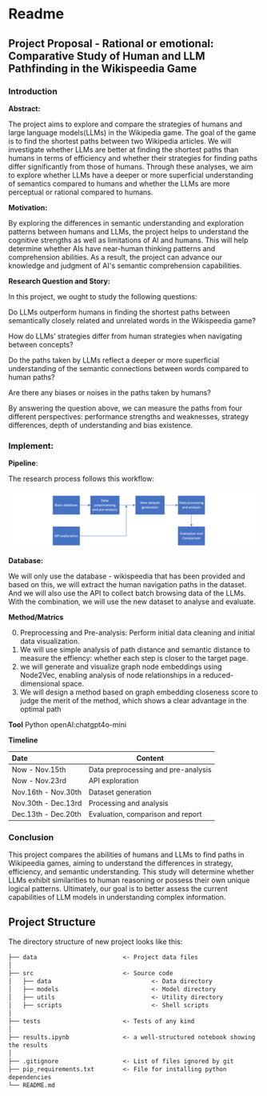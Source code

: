 # Readme

## Project Proposal - Rational or emotional: Comparative Study of Human and LLM Pathfinding in the Wikispeedia Game

### Introduction

**Abstract:**

The project aims to explore and compare the strategies of humans and large language models(LLMs) in the Wikipedia game. The goal of the game is to find the shortest paths between two Wikipedia articles. We will investigate whether LLMs are better at finding the shortest paths than humans in terms of efficiency and whether their strategies for finding paths differ significantly from those of humans. Through these analyses, we aim to explore whether LLMs have a deeper or more superficial understanding of semantics compared to humans and whether the LLMs are more perceptual or rational compared to humans.

**Motivation:**

By exploring the differences in semantic understanding and exploration patterns between humans and LLMs, the project helps to understand the cognitive strengths as well as limitations of AI and humans. This will help determine whether AIs have near-human thinking patterns and comprehension abilities. As a result, the project can advance our knowledge and judgment of AI's semantic comprehension capabilities.

**Research Question and Story:**

In this project, we ought to study the following questions:

Do LLMs outperform humans in finding the shortest paths between semantically closely related and unrelated words in the Wikispeedia game? 

How do LLMs’ strategies differ from human strategies when navigating between concepts? 

Do the paths taken by LLMs reflect a deeper or more superficial understanding of the semantic connections between words compared to human paths? 

Are there any biases or noises in the paths taken by humans?

By answering the question above, we can measure the paths from four different perspectives: performance strengths and weaknesses, strategy differences, depth of understanding and bias existence.

### Implement: 

**Pipeline**:

The research process follows this workflow:

![image-pipline](img/pipline.png)

**Database:**

We will only use the database - wikispeedia that has been provided and based on this, we will extract the human navigation paths in the dataset. And we will also use the API to collect batch browsing data of the LLMs. With the combination, we will use the new dataset to analyse and evaluate. 

**Method/Matrics**


0. Preprocessing and Pre-analysis: Perform initial data cleaning and initial data visualization.
1. We will use simple analysis of path distance and semantic distance to measure the effiency: whether each step is closer to the target page.
2. we will generate and visualize graph node embeddings using Node2Vec, enabling analysis of node relationships in a reduced-dimensional space.
3. We will design a method based on graph embedding closeness score to judge the merit of the method, which shows a clear advantage in the optimal path


**Tool**
Python
openAI:chatgpt4o-mini


**Timeline**

| Date                 | Content                             |
| :------------------- | ----------------------------------- |
| Now - Nov.15th       | Data preprocessing and pre-analysis |
| Now - Nov.23rd       | API exploration                     |
| Nov.16th - Nov.30th  | Dataset generation                  |
| Nov.30th -  Dec.13rd | Processing and analysis             |
| Dec.13th - Dec.20th  | Evaluation, comparison and report   |

### Conclusion

This project compares the abilities of humans and LLMs to find paths in Wikipeedia games, aiming to understand the differences in strategy, efficiency, and semantic understanding. This study will determine whether LLMs exhibit similarities to human reasoning or possess their own unique logical patterns. Ultimately, our goal is to better assess the current capabilities of LLM models in understanding complex information.

## Project Structure

The directory structure of new project looks like this:

```
├── data                        <- Project data files
│
├── src                         <- Source code
│   ├── data                            <- Data directory
│   ├── models                          <- Model directory
│   ├── utils                           <- Utility directory
│   ├── scripts                         <- Shell scripts
│
├── tests                       <- Tests of any kind
│
├── results.ipynb               <- a well-structured notebook showing the results
│
├── .gitignore                  <- List of files ignored by git
├── pip_requirements.txt        <- File for installing python dependencies
└── README.md
```


